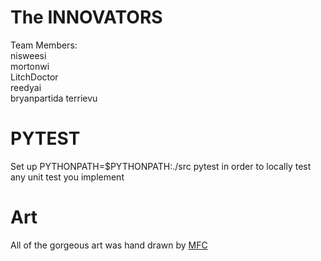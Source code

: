# The INNOVATORS
Team Members:  
nisweesi  
mortonwi  
LitchDoctor  
reedyai  
bryanpartida
terrievu

# PYTEST
Set up PYTHONPATH=$PYTHONPATH:./src pytest in order to locally test any unit test you implement

# Art
All of the gorgeous art was hand drawn by [MFC](https://www.instagram.com/hani_lam/)
